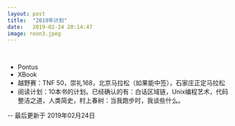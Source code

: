 ```yaml
---
layout: post
title:  "2019年计划"
date:   2019-02-24 20:14:47
image: roon3.jpeg
---
```


<br/>

- Pontus
- XBook
- 越野赛：TNF 50，崇礼168，北京马拉松（如果能中签），石家庄正定马拉松
- 阅读计划：10本书的计划。已经确认的有：白话区域链，Unix编程艺术，代码整洁之道，人类简史，村上春树：当我跑步时，我谈些什么。</p>

-- 最后更新于 2019年02月24日